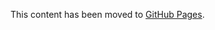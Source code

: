 This content has been moved to [GitHub Pages](https://microsoft.github.io/vs-threading/analyzers/VSTHRD002.html).
